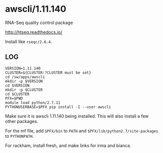 awscli/1.11.140
===========

RNA-Seq quality control package

<http://htseq.readthedocs.io/>

Install like `rseqc/2.6.4`.

LOG
---

    VERSION=1.11.140
    CLUSTER=${CLUSTER:?CLUSTER must be set}
    cd /sw/apps/awscli
    mkdir -p $VERSION
    cd $VERSION
    mkdir -p $CLUSTER
    cd $CLUSTER
    PFX=$PWD
    module load python/2.7.11
    PYTHONUSERBASE=$PFX pip install -I --user awscli

Make sure it is awscli 1.11.140 being installed.  This will also install a few
other packages.

For the mf file, add `$PFX/bin` to `PATH` and
`$PFX/lib/python2.7/site-packages` to `PYTHONPATH`.

For rackham, install fresh, and make links for irma and bianca.
